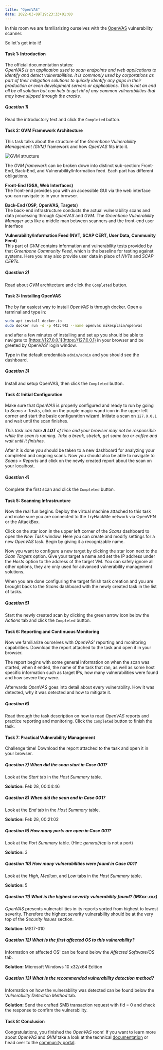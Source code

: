 ```yaml
---
title: "OpenVAS"
date: 2022-03-09T19:23:33+01:00
---
```


In this room we are familiarizing ourselves with the [OpenVAS](https://openvas.org/) vulnerability scanner.

So let's get into it!

#### Task 1: Introduction

The official documentation states:  
_OpenVAS is an application used to scan endpoints and web applications to identify and detect vulnerabilities. It is commonly used by corporations as part of their mitigation solutions to quickly identify any gaps in their production or even development servers or applications. This is not an end all be all solution but can help to get rid of any common vulnerabilities that may have slipped through the cracks._

##### Question 1)

Read the introductory text and click the `Completed` button.

#### Task 2: GVM Framework Architecture

This task talks about the structure of the _Greenbone Vulnerability Management (GVM)_ framework and how _OpenVAS_ fits into it.

![GVM structure](../../../../images/content/tryhackme/cyber_defense/openvas/GVM_breakdown.png "GVM structure")

The _GVM framework_ can be broken down into distinct sub-section: Front-End, Back-End, and Vulnerability/Information feed. Each part has different obligations.

**Front-End (GSA, Web Interfaces)**  
The front-end provides you with an accessible GUI via the web interface you can navigate to in your browser.

**Back-End (OSP, OpenVAS, Targets)**  
The back-end infrastructure conducts the actual vulnerability scans and data processing through _OpenVAS_ and _GVM_. The _Greenbone Vulnerability Manager_ acts like a middle man between scanners and the front-end user interface

**Vulnerability/Information Feed (NVT, SCAP CERT, User Data, Community Feed)**  
This part of _GVM_ contains information and vulnerability tests provided by that _Greenbone Community Feed_, which is the baseline for testing against systems. Here you may also provide user data in place of _NVTs_ and _SCAP CERTs_.

##### Question 2)

Read about _GVM_ architecture and click the `Completed` button.

#### Task 3: Installing OpenVAS

The by far easiest way to install _OpenVAS_ is through docker. Open a terminal and type in:

```bash
sudo apt install docker.io
sudo docker run -d -p 443:443 --name openvas mikesplain/openvas
```

and after a few minutes of installing and set up you should be able to navigate to [https://127.0.0.1](https://127.0.0.1) in your browser and be greeted by OpenVAS' login window.

Type in the default credentials `admin/admin` and you should see the dashboard.

##### Question 3)

Install and setup OpenVAS, then click the `Completed` button.

#### Task 4: Initial Configuration

Make sure that _OpenVAS_ is properly configured and ready to run by going to _Scans > Tasks_, click on the purple magic wand icon in the upper left corner and start the basic configuration wizard. Initiate a scan on `127.0.0.1` and wait until the scan finishes.

_This task can take **A LOT** of time and your browser may not be responsible while the scan is running. Take a break, stretch, get some tea or coffee and wait until it finishes._

After it is done you should be taken to a new dashboard for analyzing your completed and ongoing scans. Now you should also be able to navigate to _Scans > Reports_ and click on the newly created report about the scan on your localhost.

##### Question 4)

Complete the first scan and click the `Completed` button.

#### Task 5: Scanning Infrastructure

Now the real fun begins. Deploy the virtual machine attached to this task and make sure you are connected to the TryHackMe network via OpenVPN or the AttackBox.

Click on the star icon in the upper left corner of the _Scans_ dashboard to open the _New Task_ window. Here you can create and modify settings for a new _OpenVAS_ task. Begin by giving it a recognizable name.

Now you want to configure a new target by clicking the star icon next to the _Scan Targets_ option. Give your target a name and set the IP address under the _Hosts_ option to the address of the target VM. You can safely ignore all other options, they are only used for advanced vulnerability management solutions.

When you are done configuring the target finish task creation and you are brought back to the _Scans_ dashboard with the newly created task in the list of tasks.

##### Question 5)

Start the newly created scan by clicking the green arrow icon below the _Actions_ tab and click the `Completed` button.

#### Task 6: Reporting and Continuous Monitoring

Now we familiarize ourselves with _OpenVAS'_ reporting and monitoring capabilities. Download the report attached to the task and open it in your browser.

The report begins with some general information on when the scan was started, when it ended, the name of the task that ran, as well as some host specific information such as target IPs, how many vulnerabilities were found and how severe they were.

Afterwards _OpenVAS_ goes into detail about every vulnerability. How it was detected, why it was detected and how to mitigate it.

##### Question 6)

Read through the task description on how to read _OpenVAS_ reports and practice reporting and monitoring. Click the `Completed` button to finish the task.

#### Task 7: Practical Vulnerability Management

Challenge time! Download the report attached to the task and open it in your browser.

##### Question 7) When did the scan start in Case 001?

Look at the _Start_ tab in the _Host Summary_ table.

**Solution:** Feb 28, 00:04:46

##### Question 8) When did the scan end in Case 001?

Look at the _End_ tab in the _Host Summary_ table.

**Solution:** Feb 28, 00:21:02

##### Question 9) How many ports are open in Case 001?

Look at the _Port Summary_ table. (Hint: _general/tcp_ is not a port)

**Solution:** 3

##### Question 10) How many vulnerabilities were found in Case 001?

Look at the _High_, _Medium_, and _Low_ tabs in the _Host Summary_ table.

**Solution:** 5

##### Question 11) What is the highest severity vulnerability found? (MSxx-xxx)

_OpenVAS_ presents vulnerabilities in its reports sorted from highest to lowest severity. Therefore the highest severity vulnerability should be at the very top of the _Security Issues_ section.

**Solution:** MS17-010

##### Question 12) What is the first affected OS to this vulnerability?

Information on affected OS' can be found below the _Affected Software/OS_ tab.

**Solution:** Microsoft Windows 10 x32/x64 Edition

##### Question 13) What is the recommended vulnerability detection method?

Information on how the vulnerability was detected can be found below the _Vulnerability Detection Method_ tab.

**Solution:** Send the crafted SMB transaction request with fid = 0 and check the response to confirm the vulnerability.

#### Task 8: Conclusion

Congratulations, you finished the _OpenVAS_ room! If you want to learn more about _OpenVAS_ and _GVM_ take a look at the technical [documentation](https://docs.greenbone.net/) or head over to the [community portal](https://community.greenbone.net/).
